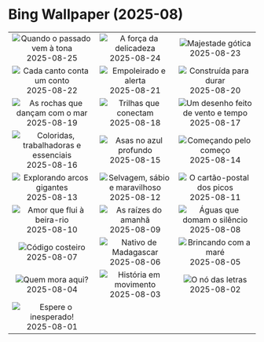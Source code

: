 # Bing Wallpaper (2025-08)

|  |  |  |
|:---:|:---:|:---:|
| ![](https://www.bing.com/th?id=OHR.YellowstoneRiver_PT-BR9693937277_400x240.jpg "Quando o passado vem à tona") 2025-08-25 | ![](https://www.bing.com/th?id=OHR.Pepalantus_PT-BR6960217232_400x240.jpg "A força da delicadeza") 2025-08-24 | ![](https://www.bing.com/th?id=OHR.SaintBarbaras_PT-BR9908756704_400x240.jpg "Majestade gótica") 2025-08-23 |
| ![](https://www.bing.com/th?id=OHR.DiaFolk_PT-BR5591184698_400x240.jpg "Cada canto conta um conto") 2025-08-22 | ![](https://www.bing.com/th?id=OHR.WheatearBird_PT-BR5430723539_400x240.jpg "Empoleirado e alerta") 2025-08-21 | ![](https://www.bing.com/th?id=OHR.CitadelBonifacio_PT-BR4689124587_400x240.jpg "Construída para durar") 2025-08-20 |
| ![](https://www.bing.com/th?id=OHR.GipuzcoaSummer_PT-BR3784755779_400x240.jpg "As rochas que dançam com o mar") 2025-08-19 | ![](https://www.bing.com/th?id=OHR.AvalancheLake_PT-BR3490746058_400x240.jpg "Trilhas que conectam") 2025-08-18 | ![](https://www.bing.com/th?id=OHR.Jeribeach_PT-BR3080165878_400x240.jpg "Um desenho feito de vento e tempo") 2025-08-17 |
| ![](https://www.bing.com/th?id=OHR.ColorfulBeehives_PT-BR1350605096_400x240.jpg "Coloridas, trabalhadoras e essenciais") 2025-08-16 | ![](https://www.bing.com/th?id=OHR.SpottedEagleRay_PT-BR1035439304_400x240.jpg "Asas no azul profundo") 2025-08-15 | ![](https://www.bing.com/th?id=OHR.PizNairPeak_PT-BR9393263322_400x240.jpg "Começando pelo começo") 2025-08-14 |
| ![](https://www.bing.com/th?id=OHR.CoronaArch_PT-BR8379386277_400x240.jpg "Explorando arcos gigantes") 2025-08-13 | ![](https://www.bing.com/th?id=OHR.KenyaElephants_PT-BR8192553536_400x240.jpg "Selvagem, sábio e maravilhoso") 2025-08-12 | ![](https://www.bing.com/th?id=OHR.SantaMaddalena_PT-BR8037703771_400x240.jpg "O cartão-postal dos picos") 2025-08-11 |
| ![](https://www.bing.com/th?id=OHR.DiaPais_PT-BR3238446689_400x240.jpg "Amor que flui à beira-rio") 2025-08-10 | ![](https://www.bing.com/th?id=OHR.MaoriRock_PT-BR7824460813_400x240.jpg "As raízes do amanhã") 2025-08-09 | ![](https://www.bing.com/th?id=OHR.IguazuArgentina_PT-BR7659880739_400x240.jpg "Águas que domam o silêncio") 2025-08-08 |
| ![](https://www.bing.com/th?id=OHR.GasparillaLight_PT-BR0335671188_400x240.jpg "Código costeiro") 2025-08-07 | ![](https://www.bing.com/th?id=OHR.BabyLemur_PT-BR1048379663_400x240.jpg "Nativo de Madagascar") 2025-08-06 | ![](https://www.bing.com/th?id=OHR.CaliforniaTidepool_PT-BR9575263840_400x240.jpg "Brincando com a maré") 2025-08-05 |
| ![](https://www.bing.com/th?id=OHR.LaplandOwl_PT-BR9387648835_400x240.jpg "Quem mora aqui?") 2025-08-04 | ![](https://www.bing.com/th?id=OHR.DiaCapoeirista_PT-BR1567987361_400x240.jpg "História em movimento") 2025-08-03 | ![](https://www.bing.com/th?id=OHR.RotatoriaLetras_PT-BR3269837053_400x240.jpg "O nó das letras") 2025-08-02 |
| ![](https://www.bing.com/th?id=OHR.EdinburghFringe_PT-BR1616898906_400x240.jpg "Espere o inesperado!") 2025-08-01 |  |  |
